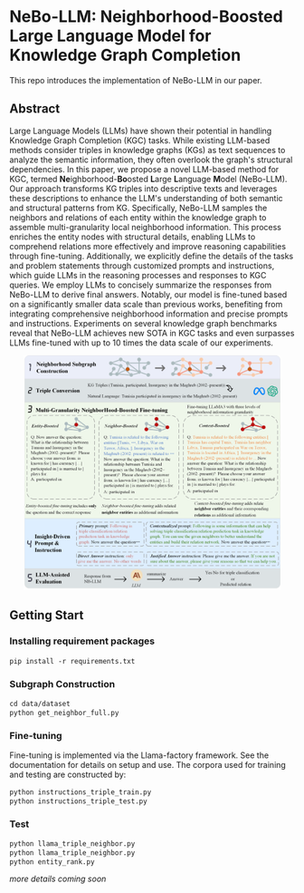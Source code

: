 # NeBo-LLM: Neighborhood-Boosted Large Language Model for Knowledge Graph Completion

This repo introduces the implementation of NeBo-LLM in our paper.

## Abstract
Large Language Models (LLMs) have shown their potential in handling Knowledge Graph Completion (KGC) tasks.
While existing LLM-based methods consider triples in knowledge graphs (KGs) as text sequences to analyze the semantic information, they often overlook the graph's structural dependencies. 
In this paper, we propose a novel LLM-based method for KGC, termed **Ne**ighborhood-**Bo**osted **L**arge **L**anguage **M**odel (NeBo-LLM). Our approach transforms KG triples into descriptive texts and leverages these descriptions to enhance the LLM's understanding of both semantic and structural patterns from KG. 
Specifically, NeBo-LLM samples the neighbors and relations of each entity within the knowledge graph to assemble multi-granularity local neighborhood information. This process enriches the entity nodes with structural details, enabling LLMs to comprehend relations more effectively and improve reasoning capabilities through fine-tuning. 
Additionally, we explicitly define the details of the tasks and problem statements through customized prompts and instructions, which guide LLMs in the reasoning processes and responses to KGC queries.
We employ LLMs to concisely summarize the responses from NeBo-LLM to derive final answers. 
Notably, our model is fine-tuned based on a significantly smaller data scale than previous works, benefiting from integrating comprehensive neighborhood information and precise prompts and instructions. 
Experiments on several knowledge graph benchmarks reveal that NeBo-LLM achieves new SOTA in KGC tasks and even surpasses LLMs fine-tuned with up to 10 times the data scale of our experiments. 

<div align="center">
<img src="fig/overall_fig4.png" width="90%">
</div>



## Getting Start

### Installing requirement packages

```shell
pip install -r requirements.txt
```

### Subgraph Construction
```shell
cd data/dataset
python get_neighbor_full.py
```

### Fine-tuning
Fine-tuning is implemented via the Llama-factory framework. See the documentation for details on setup and use. The corpora used for training and testing are constructed by:
```shell
python instructions_triple_train.py
python instructions_triple_test.py
```


### Test
```shell
python llama_triple_neighbor.py
python llama_triple_neighbor.py
python entity_rank.py
```



*more details coming soon*
